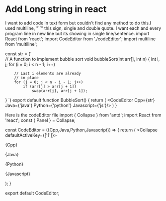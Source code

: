 
# Add Long string in react

I want to add code in text form but couldn't find any method to do this.I used multiline, "``" this sign, single and double quote. I want each and every program line in new line but its showing in single line/sentence.
import React from 'react';
import CodeEditor from './codeEditor';
import multiline from 'multiline';

const str = (`    
// A function to implement bubble sort
void bubbleSort(int arr[], int n)
{
    int i, j;
    for (i = 0; i < n - 1; i++)

        // Last i elements are already
        // in place
        for (j = 0; j < n - i - 1; j++)
            if (arr[j] > arr[j + 1])
                swap(arr[j], arr[j + 1]);
}
`)
export default function BubbleSort() {
  return (
    <CodeEditor Cpp={str} Java={'java'} Python={'python'} Javascript={'js'}/>
  )
}

Here is the codeEditor file
import { Collapse } from 'antd';
import React from 'react';
const { Panel } = Collapse;


const CodeEditor = ({Cpp,Java,Python,Javascript}) => {
    return (
        <Collapse defaultActiveKey={['1']}>
      <Panel header="This is panel header with arrow icon" key="1">
        <p>{Cpp}</p>
      </Panel>
      <Panel header="This is panel header with no arrow icon" key="2">
        <p>{Java}</p>
      </Panel>
      <Panel header="This is panel header with no arrow icon" key="3">
        <p>{Python}</p>
      </Panel>
      <Panel header="This is panel header with no arrow icon" key="4">
        <p>{Javascript}</p>
      </Panel>
    </Collapse>
    );
}

export default CodeEditor;


        